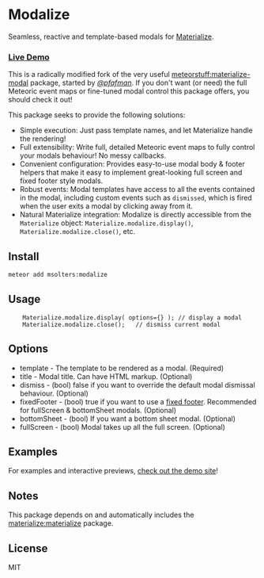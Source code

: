 Modalize
========================

Seamless, reactive and template-based modals for [Materialize](http://materializecss.com).

### [Live Demo](http://modalize.meteor.com)

This is a radically modified fork of the very useful [meteorstuff:materialize-modal](https://github.com/MeteorStuff/meteor-materialize-modal) package, started by [*@pfafman*](https://github.com/pfafman).  If you don't want (or need) the full Meteoric event maps or fine-tuned modal control this package offers, you should check it out!

This package seeks to provide the following solutions:

*  Simple execution: Just pass template names, and let Materialize handle the rendering!
*  Full extensibility:  Write full, detailed Meteoric event maps to fully control your modals behaviour!  No messy callbacks.
*  Convenient configuration:  Provides easy-to-use modal body & footer helpers that make it easy to implement great-looking full screen and fixed footer style modals.
*  Robust events:  Modal templates have access to all the events contained in the modal, including custom events such as `dismissed`, which is fired when the user exits a modal by clicking away from it.
*  Natural Materialize integration:  Modalize is directly accessible from the `Materialize` object: `Materialize.modalize.display()`, `Materialize.modalize.close()`, etc.

## Install

```bash
meteor add msolters:modalize
```

## Usage

```
	Materialize.modalize.display( options={} ); // display a modal
	Materialize.modalize.close();	// dismiss current modal
```

## Options

* template - The template to be rendered as a modal.  (Required)
* title - Modal title. Can have HTML markup.  (Optional)
* dismiss - (bool) false if you want to override the default modal dismissal behaviour.  (Optional)
* fixedFooter - (bool) true if you want to use a [fixed footer](http://materializecss.com/modals.html#fixed-footer).  Recommended for fullScreen & bottomSheet modals.  (Optional)
* bottomSheet - (bool) If you want a bottom sheet modal.  (Optional)
* fullScreen - (bool) Modal takes up all the full screen.  (Optional)

## Examples
For examples and interactive previews, [check out the demo site](http://modalize.meteor.com)!

## Notes
This package depends on and automatically includes the [materialize:materialize](https://atmospherejs.com/materialize/materialize) package.

## License
MIT
